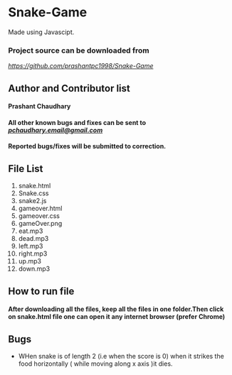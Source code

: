 # Snake-Game
Made using Javascipt.

### **Project source can be downloaded from**
*https://github.com/prashantpc1998/Snake-Game*

## Author and Contributor list

#### Prashant Chaudhary
#### All other known bugs and fixes can be sent to *pchaudhary.email@gmail.com* 
#### Reported bugs/fixes will be submitted to correction.

## File List 

1. snake.html
2. Snake.css
3. snake2.js
4. gameover.html
5. gameover.css
6. gameOver.png
7. eat.mp3
8. dead.mp3
9. left.mp3
10. right.mp3
11. up.mp3
12. down.mp3


## How to run file
#### After downloading all the files, keep all the files in one folder.Then click on snake.html file one can open it any internet browser (prefer Chrome)

## Bugs
* WHen snake is of length 2 (i.e when the score is 0) when it strikes the food horizontally ( while moving along x axis )it dies.


